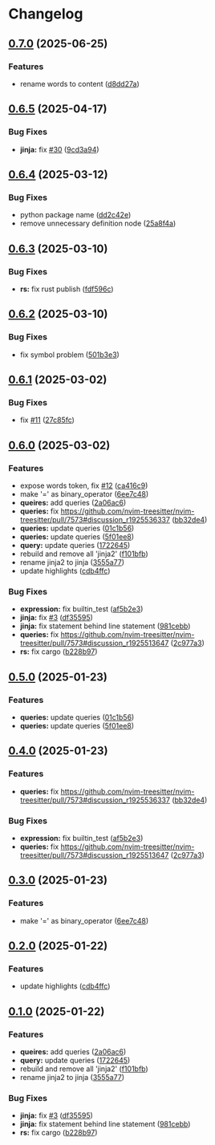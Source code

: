 # Changelog

## [0.7.0](https://github.com/cathaysia/tree-sitter-jinja/compare/tree-sitter-jinja-v0.6.5...tree-sitter-jinja-v0.7.0) (2025-06-25)


### Features

* rename words to content ([d8dd27a](https://github.com/cathaysia/tree-sitter-jinja/commit/d8dd27af2fb4d5e76057aed8e71e573d895c473e))

## [0.6.5](https://github.com/cathaysia/tree-sitter-jinja/compare/tree-sitter-jinja-v0.6.4...tree-sitter-jinja-v0.6.5) (2025-04-17)


### Bug Fixes

* **jinja:** fix [#30](https://github.com/cathaysia/tree-sitter-jinja/issues/30) ([9cd3a94](https://github.com/cathaysia/tree-sitter-jinja/commit/9cd3a94a18a7b40033559a14b735f0fda41eee9a))

## [0.6.4](https://github.com/cathaysia/tree-sitter-jinja/compare/tree-sitter-jinja-v0.6.3...tree-sitter-jinja-v0.6.4) (2025-03-12)


### Bug Fixes

* python package name ([dd2c42e](https://github.com/cathaysia/tree-sitter-jinja/commit/dd2c42ea360b7e4b6c6fb809494203ae251e1c87))
* remove unnecessary definition node ([25a8f4a](https://github.com/cathaysia/tree-sitter-jinja/commit/25a8f4a5959479ab0c4228206a10540a7d9af4bd))

## [0.6.3](https://github.com/cathaysia/tree-sitter-jinja/compare/tree-sitter-jinja-v0.6.2...tree-sitter-jinja-v0.6.3) (2025-03-10)


### Bug Fixes

* **rs:** fix rust publish ([fdf596c](https://github.com/cathaysia/tree-sitter-jinja/commit/fdf596ccc720ba9419b0fab5cfc3dc05d5bf14c1))

## [0.6.2](https://github.com/cathaysia/tree-sitter-jinja/compare/tree-sitter-jinja-v0.6.1...tree-sitter-jinja-v0.6.2) (2025-03-10)


### Bug Fixes

* fix symbol problem ([501b3e3](https://github.com/cathaysia/tree-sitter-jinja/commit/501b3e3fee62cf025b8dbb2af024e1fda8121c74))

## [0.6.1](https://github.com/cathaysia/tree-sitter-jinja/compare/tree-sitter-jinja-v0.6.0...tree-sitter-jinja-v0.6.1) (2025-03-02)


### Bug Fixes

* fix [#11](https://github.com/cathaysia/tree-sitter-jinja/issues/11) ([27c85fc](https://github.com/cathaysia/tree-sitter-jinja/commit/27c85fcdd749f93f75cabb626a73780a69bd6282))

## [0.6.0](https://github.com/cathaysia/tree-sitter-jinja/compare/tree-sitter-jinja-v0.5.0...tree-sitter-jinja-v0.6.0) (2025-03-02)


### Features

* expose words token, fix [#12](https://github.com/cathaysia/tree-sitter-jinja/issues/12) ([ca416c9](https://github.com/cathaysia/tree-sitter-jinja/commit/ca416c9a38619a1332b0a7255ead529846979fa7))
* make '=' as binary_operator ([6ee7c48](https://github.com/cathaysia/tree-sitter-jinja/commit/6ee7c483d353c94737c8000ffbb745f6cce5021b))
* **queires:** add queries ([2a06ac6](https://github.com/cathaysia/tree-sitter-jinja/commit/2a06ac63326f3ac1c2fe31144be6de9feef7e474))
* **queries:** fix https://github.com/nvim-treesitter/nvim-treesitter/pull/7573#discussion_r1925536337 ([bb32de4](https://github.com/cathaysia/tree-sitter-jinja/commit/bb32de45f82484bd18d4093dc125dc74ae6816a9))
* **queries:** update queries ([01c1b56](https://github.com/cathaysia/tree-sitter-jinja/commit/01c1b5676d1b0240646a64d05bc2a2d32e502477))
* **queries:** update queries ([5f01ee8](https://github.com/cathaysia/tree-sitter-jinja/commit/5f01ee81993e15d5f6300d53a1426570ac76e937))
* **query:** update queries ([1722645](https://github.com/cathaysia/tree-sitter-jinja/commit/1722645860a7e877fa096f7a243edd39d91f8326))
* rebuild and remove all 'jinja2' ([f101bfb](https://github.com/cathaysia/tree-sitter-jinja/commit/f101bfbdbc8125ab19e26ff59a5e92a5d857326a))
* rename jinja2 to jinja ([3555a77](https://github.com/cathaysia/tree-sitter-jinja/commit/3555a7713894389ac66e85900457964650098a40))
* update highlights ([cdb4ffc](https://github.com/cathaysia/tree-sitter-jinja/commit/cdb4ffcd9a537827c5dfa66986b6b528b649f914))


### Bug Fixes

* **expression:** fix builtin_test ([af5b2e3](https://github.com/cathaysia/tree-sitter-jinja/commit/af5b2e39776cf1783069362a60290f8c827fb78a))
* **jinja:** fix [#3](https://github.com/cathaysia/tree-sitter-jinja/issues/3) ([df35595](https://github.com/cathaysia/tree-sitter-jinja/commit/df355959962a30c5940720f82bb803dab7e80118))
* **jinja:** fix statement behind line statement ([981cebb](https://github.com/cathaysia/tree-sitter-jinja/commit/981cebb973046083e847b20e15c46610dbf47da3))
* **queries:** fix https://github.com/nvim-treesitter/nvim-treesitter/pull/7573#discussion_r1925513647 ([2c977a3](https://github.com/cathaysia/tree-sitter-jinja/commit/2c977a3b040717f036a5b498ac3e0c6958b278f2))
* **rs:** fix cargo ([b228b97](https://github.com/cathaysia/tree-sitter-jinja/commit/b228b97372a26a81e4966b32e7c3171363bb2f85))

## [0.5.0](https://github.com/cathaysia/tree-sitter-jinja/compare/v0.4.0...v0.5.0) (2025-01-23)


### Features

* **queries:** update queries ([01c1b56](https://github.com/cathaysia/tree-sitter-jinja/commit/01c1b5676d1b0240646a64d05bc2a2d32e502477))
* **queries:** update queries ([5f01ee8](https://github.com/cathaysia/tree-sitter-jinja/commit/5f01ee81993e15d5f6300d53a1426570ac76e937))

## [0.4.0](https://github.com/cathaysia/tree-sitter-jinja/compare/v0.3.0...v0.4.0) (2025-01-23)


### Features

* **queries:** fix https://github.com/nvim-treesitter/nvim-treesitter/pull/7573#discussion_r1925536337 ([bb32de4](https://github.com/cathaysia/tree-sitter-jinja/commit/bb32de45f82484bd18d4093dc125dc74ae6816a9))


### Bug Fixes

* **expression:** fix builtin_test ([af5b2e3](https://github.com/cathaysia/tree-sitter-jinja/commit/af5b2e39776cf1783069362a60290f8c827fb78a))
* **queries:** fix https://github.com/nvim-treesitter/nvim-treesitter/pull/7573#discussion_r1925513647 ([2c977a3](https://github.com/cathaysia/tree-sitter-jinja/commit/2c977a3b040717f036a5b498ac3e0c6958b278f2))

## [0.3.0](https://github.com/cathaysia/tree-sitter-jinja/compare/v0.2.0...v0.3.0) (2025-01-23)


### Features

* make '=' as binary_operator ([6ee7c48](https://github.com/cathaysia/tree-sitter-jinja/commit/6ee7c483d353c94737c8000ffbb745f6cce5021b))

## [0.2.0](https://github.com/cathaysia/tree-sitter-jinja/compare/v0.1.0...v0.2.0) (2025-01-22)


### Features

* update highlights ([cdb4ffc](https://github.com/cathaysia/tree-sitter-jinja/commit/cdb4ffcd9a537827c5dfa66986b6b528b649f914))

## [0.1.0](https://github.com/cathaysia/tree-sitter-jinja/compare/v0.0.1...v0.1.0) (2025-01-22)


### Features

* **queires:** add queries ([2a06ac6](https://github.com/cathaysia/tree-sitter-jinja/commit/2a06ac63326f3ac1c2fe31144be6de9feef7e474))
* **query:** update queries ([1722645](https://github.com/cathaysia/tree-sitter-jinja/commit/1722645860a7e877fa096f7a243edd39d91f8326))
* rebuild and remove all 'jinja2' ([f101bfb](https://github.com/cathaysia/tree-sitter-jinja/commit/f101bfbdbc8125ab19e26ff59a5e92a5d857326a))
* rename jinja2 to jinja ([3555a77](https://github.com/cathaysia/tree-sitter-jinja/commit/3555a7713894389ac66e85900457964650098a40))


### Bug Fixes

* **jinja:** fix [#3](https://github.com/cathaysia/tree-sitter-jinja/issues/3) ([df35595](https://github.com/cathaysia/tree-sitter-jinja/commit/df355959962a30c5940720f82bb803dab7e80118))
* **jinja:** fix statement behind line statement ([981cebb](https://github.com/cathaysia/tree-sitter-jinja/commit/981cebb973046083e847b20e15c46610dbf47da3))
* **rs:** fix cargo ([b228b97](https://github.com/cathaysia/tree-sitter-jinja/commit/b228b97372a26a81e4966b32e7c3171363bb2f85))

